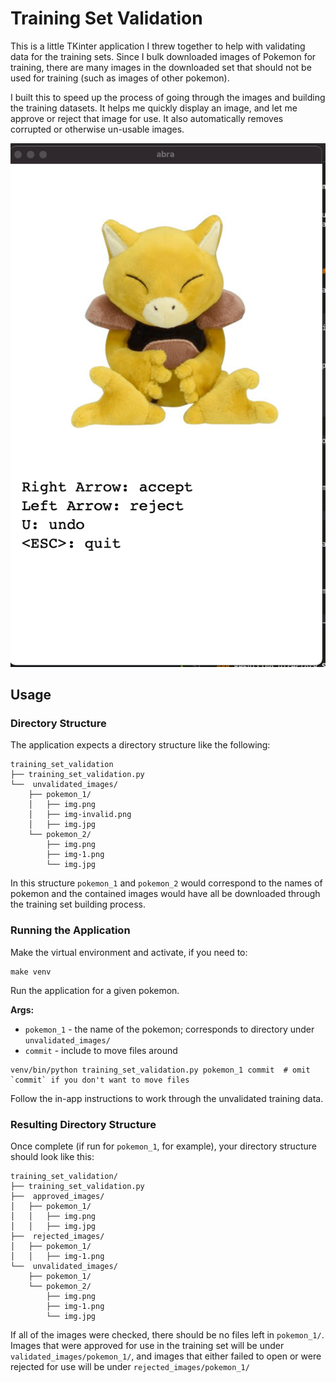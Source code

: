 # Training Set Validation #

This is a little TKinter application I threw together to help with validating data for the
training sets. Since I bulk downloaded images of Pokemon for training, there are many images
in the downloaded set that should not be used for training (such as images of other pokemon).

I built this to speed up the process of going through the images and building the training datasets.
It helps me quickly display an image, and let me approve or reject that image for use. It also
automatically removes corrupted or otherwise un-usable images.


![In application screenshot](https://raw.githubusercontent.com/andrewseaman35/pi_pokedex/main/screenshots/training_set_validation/usage_abra.png)


## Usage ##

### Directory Structure ###

The application expects a directory structure like the following:

```
training_set_validation
├── training_set_validation.py
└──  unvalidated_images/
    ├── pokemon_1/
    │   ├── img.png
    │   ├── img-invalid.png
    │   ├── img.jpg
    └── pokemon_2/
        ├── img.png
        ├── img-1.png
        └── img.jpg
```

In this structure `pokemon_1` and `pokemon_2` would correspond to the names of pokemon and the contained
images would have all be downloaded through the training set building process.


### Running the Application ###

Make the virtual environment and activate, if you need to:

```
make venv
```

Run the application for a given pokemon.

**Args:**

- `pokemon_1` - the name of the pokemon; corresponds to directory under `unvalidated_images/`
- `commit` - include to move files around

```
venv/bin/python training_set_validation.py pokemon_1 commit  # omit `commit` if you don't want to move files
```

Follow the in-app instructions to work through the unvalidated training data.


### Resulting Directory Structure ###

Once complete (if run for `pokemon_1`, for example), your directory structure should look like this:

```
training_set_validation/
├── training_set_validation.py
├──  approved_images/
│   ├── pokemon_1/
│   │   ├── img.png
│   │   ├── img.jpg
├──  rejected_images/
│   ├── pokemon_1/
│   │   ├── img-1.png
└──  unvalidated_images/
    ├── pokemon_1/
    └── pokemon_2/
        ├── img.png
        ├── img-1.png
        └── img.jpg
```

If all of the images were checked, there should be no files left in `pokemon_1/`. Images that were approved for
use in the training set will be under `validated_images/pokemon_1/`, and images that either failed to open or
were rejected for use will be under `rejected_images/pokemon_1/`
